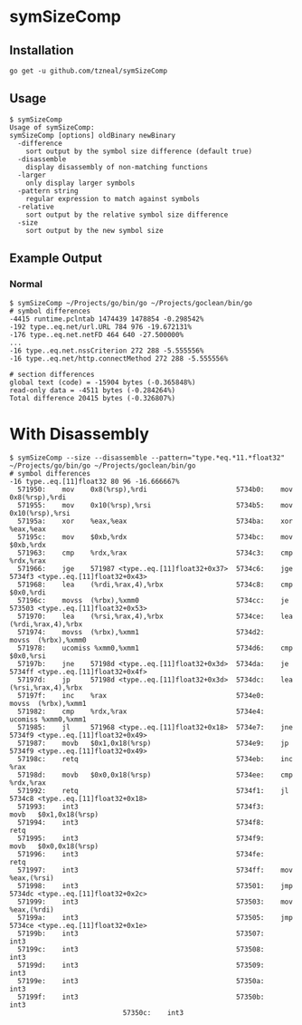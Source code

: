 # symSizeComp

## Installation

	go get -u github.com/tzneal/symSizeComp

## Usage

	$ symSizeComp 
	Usage of symSizeComp:
	symSizeComp [options] oldBinary newBinary
	  -difference
		sort output by the symbol size difference (default true)
	  -disassemble
		display disassembly of non-matching functions
	  -larger
		only display larger symbols
	  -pattern string
		regular expression to match against symbols
	  -relative
		sort output by the relative symbol size difference
	  -size
		sort output by the new symbol size

## Example Output
### Normal
	$ symSizeComp ~/Projects/go/bin/go ~/Projects/goclean/bin/go
	# symbol differences
	-4415 runtime.pclntab 1474439 1478854 -0.298542%
	-192 type..eq.net/url.URL 784 976 -19.672131%
	-176 type..eq.net.netFD 464 640 -27.500000%
	...
	-16 type..eq.net.nssCriterion 272 288 -5.555556%
	-16 type..eq.net/http.connectMethod 272 288 -5.555556%

	# section differences
	global text (code) = -15904 bytes (-0.365848%)
	read-only data = -4511 bytes (-0.284264%)
	Total difference 20415 bytes (-0.326807%)

# With Disassembly
	$ symSizeComp --size --disassemble --pattern="type.*eq.*11.*float32" ~/Projects/go/bin/go ~/Projects/goclean/bin/go
	# symbol differences
	-16 type..eq.[11]float32 80 96 -16.666667%
	  571950:    mov    0x8(%rsp),%rdi                      5734b0:    mov    0x8(%rsp),%rdi
	  571955:    mov    0x10(%rsp),%rsi                     5734b5:    mov    0x10(%rsp),%rsi
	  57195a:    xor    %eax,%eax                           5734ba:    xor    %eax,%eax
	  57195c:    mov    $0xb,%rdx                           5734bc:    mov    $0xb,%rdx
	  571963:    cmp    %rdx,%rax                           5734c3:    cmp    %rdx,%rax
	  571966:    jge    571987 <type..eq.[11]float32+0x37>  5734c6:    jge    5734f3 <type..eq.[11]float32+0x43>
	  571968:    lea    (%rdi,%rax,4),%rbx                  5734c8:    cmp    $0x0,%rdi
	  57196c:    movss  (%rbx),%xmm0                        5734cc:    je     573503 <type..eq.[11]float32+0x53>
	  571970:    lea    (%rsi,%rax,4),%rbx                  5734ce:    lea    (%rdi,%rax,4),%rbx
	  571974:    movss  (%rbx),%xmm1                        5734d2:    movss  (%rbx),%xmm0
	  571978:    ucomiss %xmm0,%xmm1                        5734d6:    cmp    $0x0,%rsi
	  57197b:    jne    57198d <type..eq.[11]float32+0x3d>  5734da:    je     5734ff <type..eq.[11]float32+0x4f>
	  57197d:    jp     57198d <type..eq.[11]float32+0x3d>  5734dc:    lea    (%rsi,%rax,4),%rbx
	  57197f:    inc    %rax                                5734e0:    movss  (%rbx),%xmm1
	  571982:    cmp    %rdx,%rax                           5734e4:    ucomiss %xmm0,%xmm1
	  571985:    jl     571968 <type..eq.[11]float32+0x18>  5734e7:    jne    5734f9 <type..eq.[11]float32+0x49>
	  571987:    movb   $0x1,0x18(%rsp)                     5734e9:    jp     5734f9 <type..eq.[11]float32+0x49>
	  57198c:    retq                                       5734eb:    inc    %rax
	  57198d:    movb   $0x0,0x18(%rsp)                     5734ee:    cmp    %rdx,%rax
	  571992:    retq                                       5734f1:    jl     5734c8 <type..eq.[11]float32+0x18>
	  571993:    int3                                       5734f3:    movb   $0x1,0x18(%rsp)
	  571994:    int3                                       5734f8:    retq   
	  571995:    int3                                       5734f9:    movb   $0x0,0x18(%rsp)
	  571996:    int3                                       5734fe:    retq   
	  571997:    int3                                       5734ff:    mov    %eax,(%rsi)
	  571998:    int3                                       573501:    jmp    5734dc <type..eq.[11]float32+0x2c>
	  571999:    int3                                       573503:    mov    %eax,(%rdi)
	  57199a:    int3                                       573505:    jmp    5734ce <type..eq.[11]float32+0x1e>
	  57199b:    int3                                       573507:    int3   
	  57199c:    int3                                       573508:    int3   
	  57199d:    int3                                       573509:    int3   
	  57199e:    int3                                       57350a:    int3   
	  57199f:    int3                                       57350b:    int3   
								57350c:    int3   
